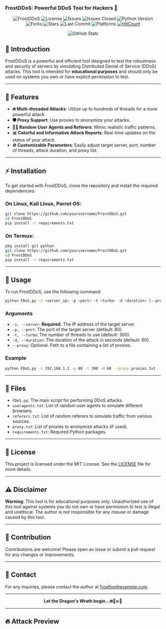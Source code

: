 ### FrostDDoS: Powerful DDoS Tool for Hackers 🥇

<p align="center">
  <img src="https://img.shields.io/badge/FrostDDoS-v1.0-blue" alt="FrostDDoS">
  <img src="https://img.shields.io/github/license/FrostFoe7/FrostDDoS" alt="License">
  <img src="https://img.shields.io/github/issues/FrostFoe7/FrostDDoS" alt="Issues">
  <img src="https://img.shields.io/github/issues-closed/FrostFoe7/FrostDDoS" alt="Issues Closed">
  <img src="https://img.shields.io/badge/Python-3-blue" alt="Python Version">
  <img src="https://img.shields.io/github/forks/FrostFoe7/FrostDDoS" alt="Forks">
  <img src="https://img.shields.io/github/stars/FrostFoe7/FrostDDoS" alt="Stars">
  <img src="https://img.shields.io/github/last-commit/FrostFoe7/FrostDDoS" alt="Last Commit">
  <img src="https://img.shields.io/badge/platform-Linux%20%7C%20KaliLinux%20%7C%20ParrotOs%20%7C%20Termux-blue" alt="Platforms">
  <a href="http://hits.dwyl.com/FrostFoe7/FrostDDoS"><img src="http://hits.dwyl.com/FrostFoe7/FrostDDoS.svg" alt="HitCount"></a>
</p>

<p align="center">
  <img src="https://github-readme-stats.vercel.app/api?username=FrostFoe7&show_icons=true&title_color=fff&icon_color=79ff97&text_color=9f9f9f&bg_color=151515" alt="GitHub Stats">
</p>

## 🌟 Introduction

FrostDDoS is a powerful and efficient tool designed to test the robustness and security of servers by simulating Distributed Denial of Service (DDoS) attacks. This tool is intended for **educational purposes** and should only be used on systems you own or have explicit permission to test.

---

## 🎨 Features

- **🔥 Multi-threaded Attacks**: Utilize up to hundreds of threads for a more powerful attack.
- **🛡️ Proxy Support**: Use proxies to anonymize your attacks.
- **🕵️‍♂️ Random User Agents and Referers**: Mimic realistic traffic patterns.
- **📊 Colorful and Informative Attack Reports**: Real-time updates on the status of your attack.
- **⚙️ Customizable Parameters**: Easily adjust target server, port, number of threads, attack duration, and proxy list.

---

## ⚡ Installation

To get started with FrostDDoS, clone the repository and install the required dependencies:

### On Linux, Kali Linux, Parrot OS:

```bash
git clone https://github.com/yourusername/FrostDDoS.git
cd FrostDDoS
pip install -r requirements.txt
```

### On Termux:

```bash
pkg install git python
git clone https://github.com/yourusername/FrostDDoS.git
cd FrostDDoS
pip install -r requirements.txt
```

---

## 🚀 Usage

To run FrostDDoS, use the following command:

```bash
python FDoS.py -s <server_ip> -p <port> -t <turbo> -d <duration> [--proxy <proxy_file>]
```

### Arguments

- `-s, --server`: **Required.** The IP address of the target server.
- `-p, --port`: The port of the target server (default: 80).
- `-t, --turbo`: The number of threads to use (default: 300).
- `-d, --duration`: The duration of the attack in seconds (default: 60).
- `--proxy`: Optional. Path to a file containing a list of proxies.

### Example

```bash
python FDoS.py -s 192.168.1.1 -p 80 -t 300 -d 60 --proxy proxies.txt
```

---

## 📂 Files

- `FDoS.py`: The main script for performing DDoS attacks.
- `useragents.txt`: List of random user agents to simulate different browsers.
- `referers.txt`: List of random referers to simulate traffic from various sources.
- `proxy.txt`: List of proxies to anonymize attacks (if used).
- `requirements.txt`: Required Python packages.

---

## 📜 License

This project is licensed under the MIT License. See the [LICENSE](LICENSE) file for more details.

---

## ⚠️ Disclaimer

**Warning**: This tool is for educational purposes only. Unauthorized use of this tool against systems you do not own or have permission to test is illegal and unethical. The author is not responsible for any misuse or damage caused by this tool.

---

## 🤝 Contribution

Contributions are welcome! Please open an issue or submit a pull request for any changes or improvements.

---

## 📧 Contact

For any inquiries, please contact the author at frostfoe@example.com.

---

<p align="center">
  <b>Let the Dragon's Wrath begin...🔥🐉💥🌋</b>
</p>

---

## 🔥 Attack Preview
